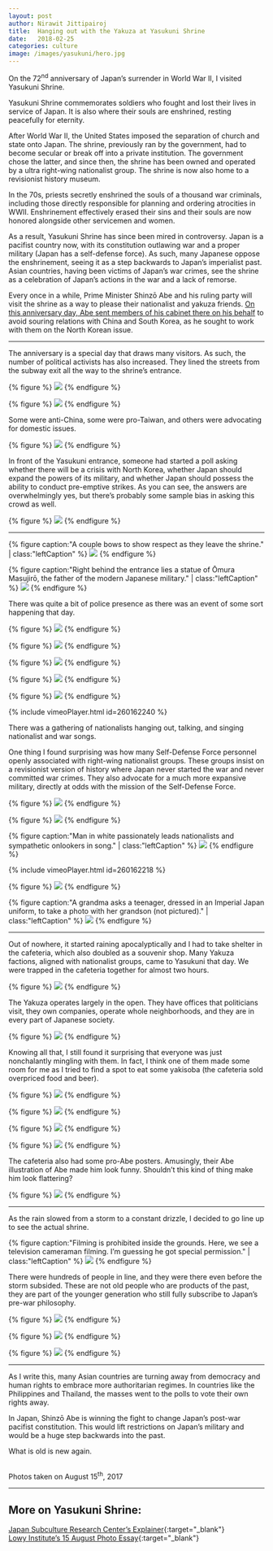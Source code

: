 ```yaml
---
layout: post
author: Nirawit Jittipairoj
title:  Hanging out with the Yakuza at Yasukuni Shrine
date:   2018-02-25
categories: culture
image: /images/yasukuni/hero.jpg
---
```


On the 72<sup>nd</sup> anniversary of Japan’s surrender in World War II, I visited Yasukuni Shrine.

Yasukuni Shrine commemorates soldiers who fought and lost their lives in service of Japan. It is also where their souls are enshrined, resting peacefully for eternity.

After World War II, the United States imposed the separation of church and state onto Japan. The shrine, previously ran by the government, had to become secular or break off into a private institution. The government chose the latter, and since then, the shrine has been owned and operated by a ultra right-wing nationalist group. The shrine is now also home to a revisionist history museum.

In the 70s, priests secretly enshrined the souls of a thousand war criminals, including those directly responsible for planning and ordering atrocities in WWII. Enshrinement effectively erased their sins and their souls are now honored alongside other servicemen and women.

As a result, Yasukuni Shrine has since been mired in controversy. Japan is a pacifist country now, with its constitution outlawing war and a proper military (Japan has a self-defense force). As such, many Japanese oppose the enshrinement, seeing it as a step backwards to Japan’s imperialist past. Asian countries, having been victims of Japan’s war crimes, see the shrine as a celebration of Japan’s actions in the war and a lack of remorse.

Every once in a while, Prime Minister Shinzō Abe and his ruling party will visit the shrine as a way to please their nationalist and yakuza friends. [On this anniversary day, Abe sent members of his cabinet there on his behalf](https://www.japantimes.co.jp/news/2017/08/15/national/politics-diplomacy/abe-cabinet-steer-clear-war-linked-yasukuni-shrine-anniversary-world-war-ii-surrender/) to avoid souring relations with China and South Korea, as he sought to work with them on the North Korean issue.

***

The anniversary is a special day that draws many visitors. As such, the number of political activists has also increased. They lined the streets from the subway exit all the way to the shrine’s entrance.

{% figure %}
![](/images/yasukuni/DSC03753.jpg)
{% endfigure %}

{% figure %}
![](/images/yasukuni/DSC03754.jpg)
{% endfigure %}

Some were anti-China, some were pro-Taiwan, and others were advocating for domestic issues.

{% figure %}
![](/images/yasukuni/DSC03751.jpg)
{% endfigure %}

In front of the Yasukuni entrance, someone had started a poll asking whether there will be a crisis with North Korea, whether Japan should expand the powers of its military, and whether Japan should possess the ability to conduct pre-emptive strikes. As you can see, the answers are overwhelmingly yes, but there’s probably some sample bias in asking this crowd as well.

{% figure %}
![](/images/yasukuni/DSC03757.jpg)
{% endfigure %}

***

{% figure caption:"A couple bows to show respect as they leave the shrine." | class:"leftCaption" %}
![](/images/yasukuni/DSC03761.jpg)
{% endfigure %}

{% figure caption:"Right behind the entrance lies a statue of Ōmura Masujirō, the father of the modern Japanese military." | class:"leftCaption" %}
![](/images/yasukuni/DSC03763.jpg)
{% endfigure %}

There was quite a bit of police presence as there was an event of some sort happening that day.

{% figure %}
![](/images/yasukuni/DSC03756.jpg)
{% endfigure %}

{% figure %}
![](/images/yasukuni/DSC03773.jpg)
{% endfigure %}

{% figure %}
![](/images/yasukuni/DSC03846.jpg)
{% endfigure %}

{% figure %}
![](/images/yasukuni/DSC03779.jpg)
{% endfigure %}

{% figure %}
![](/images/yasukuni/DSC03789.jpg)
{% endfigure %}

{% include vimeoPlayer.html id=260162240 %}

There was a gathering of nationalists hanging out, talking, and singing nationalist and war songs.

One thing I found surprising was how many Self-Defense Force personnel openly associated with right-wing nationalist groups. These groups insist on a revisionist version of history where Japan never started the war and never committed war crimes. They also advocate for a much more expansive military, directly at odds with the mission of the Self-Defense Force.

{% figure %}
![](/images/yasukuni/DSC03799.jpg)
{% endfigure %}

{% figure %}
![](/images/yasukuni/DSC03803.jpg)
{% endfigure %}

{% figure caption:"Man in white passionately leads nationalists and sympathetic onlookers in song." | class:"leftCaption" %}
![](/images/yasukuni/DSC03810.jpg)
{% endfigure %}

{% include vimeoPlayer.html id=260162218 %}

{% figure %}
![](/images/yasukuni/phone.jpg)
{% endfigure %}

{% figure caption:"A grandma asks a teenager, dressed in an Imperial Japan uniform, to take a photo with her grandson (not pictured)." | class:"leftCaption" %}
![](/images/yasukuni/DSC03818.jpg)
{% endfigure %}

***

Out of nowhere, it started raining apocalyptically and I had to take shelter in the cafeteria, which also doubled as a souvenir shop. Many Yakuza factions, aligned with nationalist groups, came to Yasukuni that day. We were trapped in the cafeteria together for almost two hours.

{% figure %}
![](/images/yasukuni/DSC03826.jpg)
{% endfigure %}

The Yakuza operates largely in the open. They have offices that politicians visit, they own companies, operate whole neighborhoods, and they are in every part of Japanese society. 

{% figure %}
![](/images/yasukuni/DSC03827.jpg)
{% endfigure %}

Knowing all that, I still found it surprising that everyone was just nonchalantly mingling with them. In fact, I think one of them made some room for me as I tried to find a spot to eat some yakisoba (the cafeteria sold overpriced food and beer).

{% figure %}
![](/images/yasukuni/DSC03831.jpg)
{% endfigure %}

{% figure %}
![](/images/yasukuni/DSC03834.jpg)
{% endfigure %}

{% figure %}
![](/images/yasukuni/DSC03843.jpg)
{% endfigure %}

{% figure %}
![](/images/yasukuni/DSC03835.jpg)
{% endfigure %}

The cafeteria also had some pro-Abe posters. Amusingly, their Abe illustration of Abe made him look funny. Shouldn’t this kind of thing make him look flattering?

{% figure %}
![](/images/yasukuni/DSC03840.jpg)
{% endfigure %}

***

As the rain slowed from a storm to a constant drizzle, I decided to go line up to see the actual shrine.

{% figure caption:"Filming is prohibited inside the grounds. Here, we see a television cameraman filming. I’m guessing he got special permission." | class:"leftCaption" %}
![](/images/yasukuni/DSC03848.jpg)
{% endfigure %}

There were hundreds of people in line, and they were there even  before the storm subsided. These are not old people who are products of the past, they are part of the younger generation who still fully subscribe to Japan’s pre-war philosophy.

{% figure %}
![](/images/yasukuni/DSC03854.jpg)
{% endfigure %}

{% figure %}
![](/images/yasukuni/DSC03868.jpg)
{% endfigure %}

{% figure %}
![](/images/yasukuni/DSC03870.jpg)
{% endfigure %}

***

As I write this, many Asian countries are turning away from democracy and human rights to embrace more authoritarian regimes. In countries like the Philippines and Thailand, the masses went to the polls to vote their own rights away.

In Japan, Shinzō Abe is winning the fight to change Japan’s post-war pacifist constitution. This would lift restrictions on Japan’s military and would be a huge step backwards into the past. 

What is old is new again.

<br><span class="black-60">Photos taken on August 15<sup>th</sup>, 2017</span>

***

## More on Yasukuni Shrine:

[Japan Subculture Research Center’s Explainer](http://www.japansubculture.com/yasukuni-shrine-the-nations-pacifying-shrine-that-angers-other-nations/){:target="_blank"}
<br>
[Lowy Institute’s 15 August Photo Essay](https://www.lowyinstitute.org/the-interpreter/photo-essay-yasukuni-shrine-15-august){:target="_blank"}


